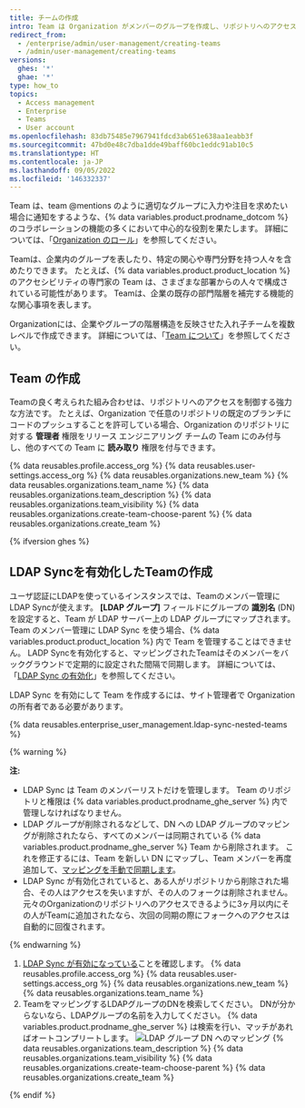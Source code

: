 ```yaml
---
title: チームの作成
intro: Team は Organization がメンバーのグループを作成し、リポジトリへのアクセスを制御できるようにします。 Team のメンバーには特定のリポジトリの読み取り、書き込み、管理権限を与えることができます。
redirect_from:
  - /enterprise/admin/user-management/creating-teams
  - /admin/user-management/creating-teams
versions:
  ghes: '*'
  ghae: '*'
type: how_to
topics:
  - Access management
  - Enterprise
  - Teams
  - User account
ms.openlocfilehash: 83db75485e7967941fdcd3ab651e638aa1eabb3f
ms.sourcegitcommit: 47bd0e48c7dba1dde49baff60bc1eddc91ab10c5
ms.translationtype: HT
ms.contentlocale: ja-JP
ms.lasthandoff: 09/05/2022
ms.locfileid: '146332337'
---
```

Team は、team @mentions のように適切なグループに入力や注目を求めたい場合に通知をするような、{% data variables.product.prodname_dotcom %} のコラボレーションの機能の多くにおいて中心的な役割を果たします。 詳細については、「[Organization のロール](/organizations/managing-peoples-access-to-your-organization-with-roles/roles-in-an-organization)」を参照してください。

Teamは、企業内のグループを表したり、特定の関心や専門分野を持つ人々を含めたりできます。 たとえば、{% data variables.product.product_location %} のアクセシビリティの専門家の Team は、さまざまな部署からの人々で構成されている可能性があります。 Teamは、企業の既存の部門階層を補完する機能的な関心事項を表します。

Organizationには、企業やグループの階層構造を反映させた入れ子チームを複数レベルで作成できます。 詳細については、「[Team について](/enterprise/user/articles/about-teams/#nested-teams)」を参照してください。

## Team の作成

Teamの良く考えられた組み合わせは、リポジトリへのアクセスを制御する強力な方法です。 たとえば、Organization で任意のリポジトリの既定のブランチにコードのプッシュすることを許可している場合、Organization のリポジトリに対する **管理者** 権限をリリース エンジニアリング チームの Team にのみ付与し、他のすべての Team に **読み取り** 権限を付与できます。

{% data reusables.profile.access_org %} {% data reusables.user-settings.access_org %} {% data reusables.organizations.new_team %} {% data reusables.organizations.team_name %} {% data reusables.organizations.team_description %} {% data reusables.organizations.team_visibility %} {% data reusables.organizations.create-team-choose-parent %} {% data reusables.organizations.create_team %}

{% ifversion ghes %}

## LDAP Syncを有効化したTeamの作成

ユーザ認証にLDAPを使っているインスタンスでは、Teamのメンバー管理にLDAP Syncが使えます。 **[LDAP グループ]** フィールドにグループの **識別名** (DN) を設定すると、Team が LDAP サーバー上の LDAP グループにマップされます。 Team のメンバー管理に LDAP Sync を使う場合、{% data variables.product.product_location %} 内で Team を管理することはできません。 LADP Syncを有効化すると、マッピングされたTeamはそのメンバーをバックグラウンドで定期的に設定された間隔で同期します。 詳細については、「[LDAP Sync の有効化](/enterprise/admin/authentication/using-ldap#enabling-ldap-sync)」を参照してください。

LDAP Sync を有効にして Team を作成するには、サイト管理者で Organization の所有者である必要があります。

{% data reusables.enterprise_user_management.ldap-sync-nested-teams %}

{% warning %}

**注:**
- LDAP Sync は Team のメンバーリストだけを管理します。 Team のリポジトリと権限は {% data variables.product.prodname_ghe_server %} 内で管理しなければなりません。
- LDAP グループが削除されるなどして、DN への LDAP グループのマッピングが削除されたなら、すべてのメンバーは同期されている {% data variables.product.prodname_ghe_server %} Team から削除されます。 これを修正するには、Team を新しい DN にマップし、Team メンバーを再度追加して、[マッピングを手動で同期します](/enterprise/admin/authentication/using-ldap#manually-syncing-ldap-accounts)。
- LDAP Sync が有効化されていると、ある人がリポジトリから削除された場合、その人はアクセスを失いますが、その人のフォークは削除されません。 元々のOrganizationのリポジトリへのアクセスできるように3ヶ月以内にその人がTeamに追加されたなら、次回の同期の際にフォークへのアクセスは自動的に回復されます。

{% endwarning %}

1. [LDAP Sync が有効になっている](/enterprise/admin/authentication/using-ldap#enabling-ldap-sync)ことを確認します。
{% data reusables.profile.access_org %} {% data reusables.user-settings.access_org %} {% data reusables.organizations.new_team %} {% data reusables.organizations.team_name %}
6. TeamをマッピングするLDAPグループのDNを検索してください。 DNが分からないなら、LDAPグループの名前を入力してください。 {% data variables.product.prodname_ghe_server %} は検索を行い、マッチがあればオートコンプリートします。
![LDAP グループ DN へのマッピング](/assets/images/enterprise/orgs-and-teams/ldap-group-mapping.png) {% data reusables.organizations.team_description %} {% data reusables.organizations.team_visibility %} {% data reusables.organizations.create-team-choose-parent %} {% data reusables.organizations.create_team %}

{% endif %}
